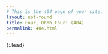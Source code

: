 ```yaml
---
# This is the 404 page of your site.
layout: not-found
title: Four, Ohhh Four! (404)
permalink: 404.html
---
```


{:.lead}
